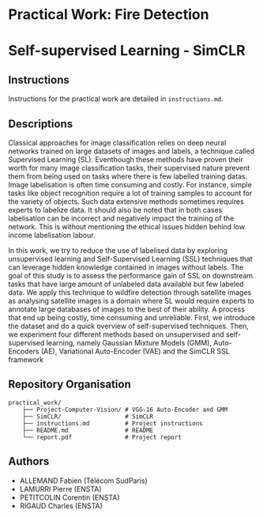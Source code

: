 # Practical Work: Fire Detection

# Self-supervised Learning - SimCLR

## Instructions
Instructions for the practical work are detailed in `instructions.md`.

## Descriptions
Classical approaches for image classification relies on deep neural networks trained on large datasets of images and labels, a technique called Supervised Learning (SL). Eventhough these methods have proven their worth for many image classification tasks, their supervised nature prevent them from being used on tasks where there is few labelled training datas. Image labelisation is often time consuming and costly. For instance, simple tasks like object recognition require a lot of training samples to account for the variety of objects. Such data extensive methods sometimes requires experts to labelize data. It should also be noted that in both cases labelisation can be incorrect and negatively impact the training of the network. This is without mentioning the ethical issues hidden behind low income labelisation labour.

In this work, we try to reduce the use of labelised data by exploring unsupervised learning and Self-Supervised Learning (SSL) techniques that can leverage hidden knowledge contained in images without labels. The goal of this study is to assess the performance gain of SSL on downstream tasks that have large amount of unlabeled data available but few labeled data. We apply this technique to wildfire detection through satellite images as analysing satellite images is a domain where SL would require experts to annotate large databases of images to the best of their ability. A process that end up being costly, time consuming and unreliable. First, we introduce the dataset and do a quick overview of self-supervised techniques. Then, we experiment four different methods based on unsupervised and self-supervised learning, namely Gaussian Mixture Models (GMM), Auto-Encoders (AE), Variational Auto-Encoder (VAE) and the SimCLR SSL framework

## Repository Organisation
```
practical_work/
    ├── Project-Computer-Vision/ # VGG-16 Auto-Encoder and GMM
    ├── SimCLR/                  # SimCLR
    ├── instructions.md          # Project instructions
    ├── README.md                # README
    └── report.pdf               # Project report
```

## Authors
- ALLEMAND Fabien (Télécom SudParis)
- LAMURRI Pierre (ENSTA)
- PETITCOLIN Corentin (ENSTA)
- RIGAUD Charles (ENSTA)